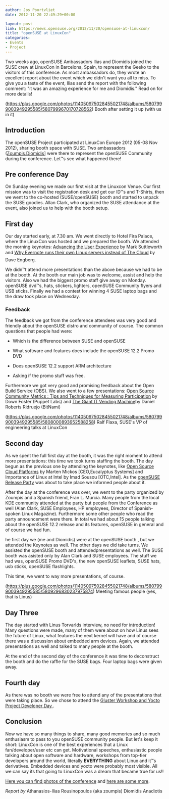 ```yaml
---
author: Jos Poortvliet
date: 2012-11-20 22:49:29+00:00

layout: post
link: https://news.opensuse.org/2012/11/20/opensuse-at-linuxcon/
title: "openSUSE at LinuxCon"
categories:
- Events
- Project
---
```

Two weeks ago, openSUSE Ambassadors Ilias and Diomidis joined the SUSE crew at LinuxCon in Barcelona, Spain, to represent the Geeko to the visitors of this conference. As most ambassadors do, they wrote an excellent report about the event which we didn't want you all to miss. To give you a taste of the event, Ilias send the report with the following comment: "it was an amazing experience for me and Diomidis." Read on for more details!<!-- more -->

(https://plus.google.com/photos/114050975028455021748/albums/5807999003949295585/5807999670170728562) Booth after setting it up (with us in it)



## Introduction


The openSUSE Project participated at LinuxCon Europe 2012 (05-08 Nov 2012), sharing booth space with SUSE. Two ambassadors ([Zoumpis](http://www.zoumpis.eu/),[Diomidis](http://en.opensuse.org/User:Diomidis)] were there to represent the openSUSE Community during the conference. Let™s see what happened there!



## Pre conference Day


On Sunday evening we made our first visit at the Linuxcon Venue. Our first mission was to visit the registration desk and get our ID™s and T-Shirts, then we went to the co-hosted (SUSE/openSUSE) booth and started to unpack the SUSE goodies. Allan Clark, who organized the SUSE attendance at the event, also joined us to help with the booth setup.



## First day


Our day started early, at 7.30 am. We went directly to Hotel Fira Palace, where the LinuxCon was hosted and we prepared the booth. We attended the morning keynotes: [Advancing the User Experience](http://linuxconeurope2012.sched.org/event/a6a44d86215d0bdf0799c67a30cb59e6?iframe=no&w=900&sidebar=yes&bg=no#.UJvYiXlg6co) by Mark Suttleworth and 
[Why Evernote runs their own Linux servers instead of The Cloud](http://linuxconeurope2012.sched.org/event/0ee5d5a648edf63b1a58eff9dfad5ee5?iframe=no&w=900&sidebar=yes&bg=no#.UJvZlXlg6co) by Dave Engberg.

We didn™t attend more presentations than the above because we had to be at the booth. At the booth our main job was to welcome, assist and help the visitors. Also we had the biggest promo staff give away on Monday. openSUSE dvd™s, hats, stickers, lighters, openSUSE Community flyers and USB sticks. Finally we had a contest for winning 4 SUSE laptop bags and the draw took place on Wednesday.



### Feedback


The feedback we got from the conference attendees was very good and friendly about the openSUSE distro and community of course. The common questions that people had were:




  * Which is the difference between SUSE and openSUSE


  * What software and features does include the openSUSE 12.2 Promo DVD


  * Does openSUSE 12.2 support ARM architecture


  * Asking if the promo stuff was free.



Furthermore we got very good and promising feedback about the Open Build Service (OBS). We also went to a few presentations: [Open Source Community Metrics : Tips and Techniques for Measuring Participation](http://linuxconeurope2012.sched.org/event/8b66873c980904ee76d9b2ee3f2fa29e?iframe=no&w=900&sidebar=yes&bg=no#.UJvZFHlg6co) by Down Foster (Puppet Labs) and [The Giant IT Vending Machine](http://linuxconeurope2012.sched.org/event/831de004b8678741785cf09b4d73264c?iframe=no&w=900&sidebar=yes&bg=no#.UJvZZnlg6co)by Daniel Roberts Ridruejo (BitNami)

(https://plus.google.com/photos/114050975028455021748/albums/5807999003949295585/5808000893952588258) Ralf Flaxa, SUSE's VP of engineering talks at LinuxCon



## Second day


As we spent the full first day at the booth, it was the right moment to attend more presentations: this time we took turns staffing the booth. The day begun as the previous one by attending the keynotes, like [Open Source Cloud Platforms](http://linuxconeurope2012.sched.org/event/6c0dce60673147a70e8759a551c1e00c?iframe=no&w=900&sidebar=yes&bg=no#.UJvgcXlg6co) by Marten Mickos [CEO,Eucalyptus Systems] and Importance of Linux at Intel by Imad Sousou [OTC,Intel]. As the [openSUSE Release Party](https://connect.opensuse.org/pg/event_calendar/view/41830) was about to take place we informed people about it.

After the day at the conference was over, we went to the party organized by Zoumpis and a Spanish friend, Fran L. Murcia. Many people from the local KDE community attended at the party but people from the Conference as well (Alan Clark, SUSE Employees, HP employees, Director of Spanish-spoken Linux Magazine). Furthermore some other people who read the party announcement were there. In total we had about 15 people talking about the openSUSE 12.2 release and its features, openSUSE in general and of course we had fun.

he first day we (me and Diomidis) were at the openSUSE booth , but we attended the Keynotes as well. The other days we did take turns. We assisted the openSUSE booth and attendedpresentations as well. The SUSE booth was asisted only by Alan Clark and SUSE employees. The stuff we had was, openSUSE Promo DVD's, the new openSUSE leaflets, SUSE hats, usb sticks, openSUSE flashlights.

This time, we went to way more presentations, of course.

(https://plus.google.com/photos/114050975028455021748/albums/5807999003949295585/5809296830237975874) Meeting famous people (yes, that is Linus)



## Day Three


The day started with Linus Torvarlds interview, no need for introduction! Many questions were made, many of them were about on how Linus sees the future of Linux, what features the next kernel will have and of course there was a discussion about embedded arm devices. Again, we attended presentations as well and talked to many people at the booth.

At the end of the second day of the conference it was time to deconstruct the booth and do the raffle for the SUSE bags. Four laptop bags were given away.



## Fourth day


As there was no booth we were free to attend any of the presentations that were taking place. So we chose to attend the [Gluster Workshop and Yocto Project Developer Day ](http://events.linuxfoundation.org/events/linuxcon-europe/co-located-events).



## Conclusion


Now we have so many things to share, many good memories and so much enthusiasm to pass to you openSUSE community people. But let's keep it short: LinuxCon is one of the best experiences that a Linux fan/developer/user etc can get. Motivational speeches, enthusiastic people talking about open software and hardware, workshops from top-tier developers around the world, literally **EVERYTHING** about Linux and it™s derivatives. Embedded devices and yocto were probably most visible. All we can say its that going to LinuxCon was a dream that became true for us!!

[Here you can find photos of the conference](https://plus.google.com/photos/114050975028455021748/albums/5807999003949295585?authkey=CIfb5uLC0rWhZQ) and [here are some more](http://www.flickr.com/photos/13825348@N03/sets/72157632014371035/).

_Report by_
Athanasios-Ilias Rousinopoulos (aka zoumpis)
Diomidis Anadiotis		
